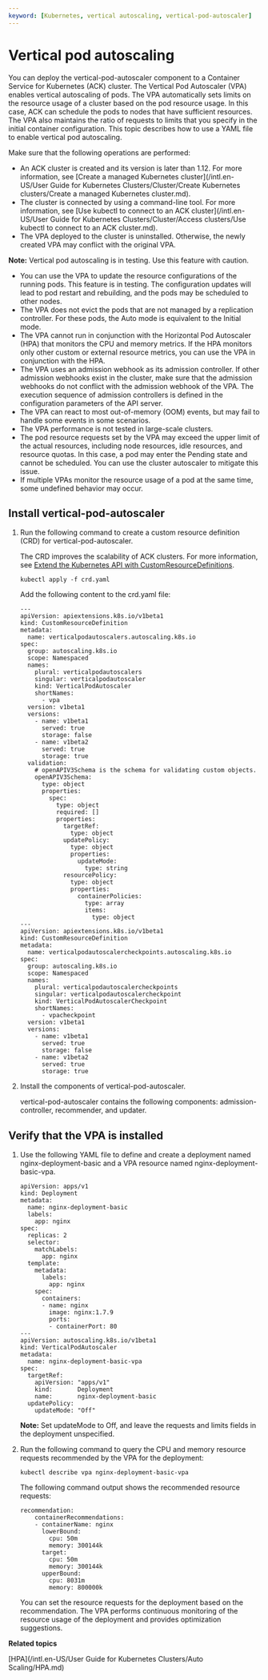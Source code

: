 ```yaml
---
keyword: [Kubernetes, vertical autoscaling, vertical-pod-autoscaler]
---
```


# Vertical pod autoscaling

You can deploy the vertical-pod-autoscaler component to a Container Service for Kubernetes \(ACK\) cluster. The Vertical Pod Autoscaler \(VPA\) enables vertical autoscaling of pods. The VPA automatically sets limits on the resource usage of a cluster based on the pod resource usage. In this case, ACK can schedule the pods to nodes that have sufficient resources. The VPA also maintains the ratio of requests to limits that you specify in the initial container configuration. This topic describes how to use a YAML file to enable vertical pod autoscaling.

Make sure that the following operations are performed:

-   An ACK cluster is created and its version is later than 1.12. For more information, see [Create a managed Kubernetes cluster](/intl.en-US/User Guide for Kubernetes Clusters/Cluster/Create Kubernetes clusters/Create a managed Kubernetes cluster.md).
-   The cluster is connected by using a command-line tool. For more information, see [Use kubectl to connect to an ACK cluster](/intl.en-US/User Guide for Kubernetes Clusters/Cluster/Access clusters/Use kubectl to connect to an ACK cluster.md).
-   The VPA deployed to the cluster is uninstalled. Otherwise, the newly created VPA may conflict with the original VPA.

**Note:** Vertical pod autoscaling is in testing. Use this feature with caution.

-   You can use the VPA to update the resource configurations of the running pods. This feature is in testing. The configuration updates will lead to pod restart and rebuilding, and the pods may be scheduled to other nodes.
-   The VPA does not evict the pods that are not managed by a replication controller. For these pods, the Auto mode is equivalent to the Initial mode.
-   The VPA cannot run in conjunction with the Horizontal Pod Autoscaler \(HPA\) that monitors the CPU and memory metrics. If the HPA monitors only other custom or external resource metrics, you can use the VPA in conjunction with the HPA.
-   The VPA uses an admission webhook as its admission controller. If other admission webhooks exist in the cluster, make sure that the admission webhooks do not conflict with the admission webhook of the VPA. The execution sequence of admission controllers is defined in the configuration parameters of the API server.
-   The VPA can react to most out-of-memory \(OOM\) events, but may fail to handle some events in some scenarios.
-   The VPA performance is not tested in large-scale clusters.
-   The pod resource requests set by the VPA may exceed the upper limit of the actual resources, including node resources, idle resources, and resource quotas. In this case, a pod may enter the Pending state and cannot be scheduled. You can use the cluster autoscaler to mitigate this issue.
-   If multiple VPAs monitor the resource usage of a pod at the same time, some undefined behavior may occur.

## Install vertical-pod-autoscaler

1.  Run the following command to create a custom resource definition \(CRD\) for vertical-pod-autoscaler.

    The CRD improves the scalability of ACK clusters. For more information, see [Extend the Kubernetes API with CustomResourceDefinitions](https://kubernetes.io/docs/tasks/extend-kubernetes/custom-resources/custom-resource-definitions/).

    ```
    kubectl apply -f crd.yaml
    ```

    Add the following content to the crd.yaml file:

    ```
    ---
    apiVersion: apiextensions.k8s.io/v1beta1
    kind: CustomResourceDefinition
    metadata:
      name: verticalpodautoscalers.autoscaling.k8s.io
    spec:
      group: autoscaling.k8s.io
      scope: Namespaced
      names:
        plural: verticalpodautoscalers
        singular: verticalpodautoscaler
        kind: VerticalPodAutoscaler
        shortNames:
          - vpa
      version: v1beta1
      versions:
        - name: v1beta1
          served: true
          storage: false
        - name: v1beta2
          served: true
          storage: true
      validation:
        # openAPIV3Schema is the schema for validating custom objects.
        openAPIV3Schema:
          type: object
          properties:
            spec:
              type: object
              required: []
              properties:
                targetRef:
                  type: object
                updatePolicy:
                  type: object
                  properties:
                    updateMode:
                      type: string
                resourcePolicy:
                  type: object
                  properties:
                    containerPolicies:
                      type: array
                      items:
                        type: object
    ---
    apiVersion: apiextensions.k8s.io/v1beta1
    kind: CustomResourceDefinition
    metadata:
      name: verticalpodautoscalercheckpoints.autoscaling.k8s.io
    spec:
      group: autoscaling.k8s.io
      scope: Namespaced
      names:
        plural: verticalpodautoscalercheckpoints
        singular: verticalpodautoscalercheckpoint
        kind: VerticalPodAutoscalerCheckpoint
        shortNames:
          - vpacheckpoint
      version: v1beta1
      versions:
        - name: v1beta1
          served: true
          storage: false
        - name: v1beta2
          served: true
          storage: true
    ```

2.  Install the components of vertical-pod-autoscaler.

    vertical-pod-autoscaler contains the following components: admission-controller, recommender, and updater.




## Verify that the VPA is installed

1.  Use the following YAML file to define and create a deployment named nginx-deployment-basic and a VPA resource named nginx-deployment-basic-vpa.

    ```
    apiVersion: apps/v1
    kind: Deployment
    metadata:
      name: nginx-deployment-basic
      labels:
        app: nginx
    spec:
      replicas: 2
      selector:
        matchLabels:
          app: nginx
      template:
        metadata:
          labels:
            app: nginx
        spec:
          containers:
          - name: nginx
            image: nginx:1.7.9
            ports:
            - containerPort: 80
    ---
    apiVersion: autoscaling.k8s.io/v1beta1
    kind: VerticalPodAutoscaler
    metadata:
      name: nginx-deployment-basic-vpa
    spec:
      targetRef:
        apiVersion: "apps/v1"
        kind:       Deployment
        name:       nginx-deployment-basic
      updatePolicy:
        updateMode: "Off"
    ```

    **Note:** Set updateMode to Off, and leave the requests and limits fields in the deployment unspecified.

2.  Run the following command to query the CPU and memory resource requests recommended by the VPA for the deployment:

    ```
    kubectl describe vpa nginx-deployment-basic-vpa
    ```

    The following command output shows the recommended resource requests:

    ```
    recommendation:
        containerRecommendations:
        - containerName: nginx
          lowerBound:
            cpu: 50m
            memory: 300144k
          target:
            cpu: 50m
            memory: 300144k
          upperBound:
            cpu: 8031m
            memory: 800000k
    ```

    You can set the resource requests for the deployment based on the recommendation. The VPA performs continuous monitoring of the resource usage of the deployment and provides optimization suggestions.


**Related topics**  


[HPA](/intl.en-US/User Guide for Kubernetes Clusters/Auto Scaling/HPA.md)

